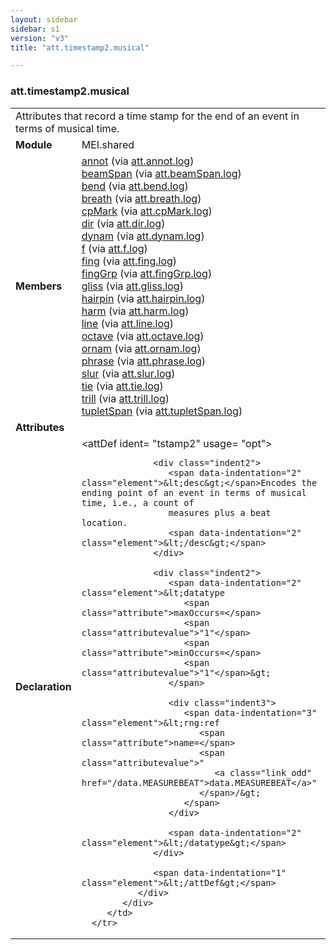 ```yaml
---
layout: sidebar
sidebar: s1
version: "v3"
title: "att.timestamp2.musical"

---
```


<div class="classSpec att">
   <h3 id="att.timestamp2.musical">att.timestamp2.musical</h3>
   <table class="wovenodd">
      <tr>
         <td colspan="2" class="wovenodd-col2">Attributes that record a time stamp for the end of an event in terms of musical
            time.
         </td>
      </tr>
      <tr>
         <td class="wovenodd-col1">
            <strong>Module</strong>
         </td>
         <td class="wovenodd-col2">MEI.shared</td>
      </tr>
      <tr>
         <td class="wovenodd-col1">
            <strong>Members</strong>
         </td>
         <td class="wovenodd-col2">
            <div class="parent">
               <div>
                  <a class="link_odd_elementSpec" href="/{{ site.baseurl }}/{{ page.version }}/elements/annot.html">annot</a>
                  <span> (via 
                     <a class="link_odd_classSpec" href="/{{ site.baseurl }}/{{ page.version }}/attribute-classes/att.annot.log.html">att.annot.log</a>)
                  </span>
               </div>
               <div>
                  <a class="link_odd_elementSpec" href="/{{ site.baseurl }}/{{ page.version }}/elements/beamSpan.html">beamSpan</a>
                  <span> (via 
                     <a class="link_odd_classSpec" href="/{{ site.baseurl }}/{{ page.version }}/attribute-classes/att.beamSpan.log.html">att.beamSpan.log</a>)
                  </span>
               </div>
               <div>
                  <a class="link_odd_elementSpec" href="/{{ site.baseurl }}/{{ page.version }}/elements/bend.html">bend</a>
                  <span> (via 
                     <a class="link_odd_classSpec" href="/{{ site.baseurl }}/{{ page.version }}/attribute-classes/att.bend.log.html">att.bend.log</a>)
                  </span>
               </div>
               <div>
                  <a class="link_odd_elementSpec" href="/{{ site.baseurl }}/{{ page.version }}/elements/breath.html">breath</a>
                  <span> (via 
                     <a class="link_odd_classSpec" href="/{{ site.baseurl }}/{{ page.version }}/attribute-classes/att.breath.log.html">att.breath.log</a>)
                  </span>
               </div>
               <div>
                  <a class="link_odd_elementSpec" href="/{{ site.baseurl }}/{{ page.version }}/elements/cpMark.html">cpMark</a>
                  <span> (via 
                     <a class="link_odd_classSpec" href="/{{ site.baseurl }}/{{ page.version }}/attribute-classes/att.cpMark.log.html">att.cpMark.log</a>)
                  </span>
               </div>
               <div>
                  <a class="link_odd_elementSpec" href="/{{ site.baseurl }}/{{ page.version }}/elements/dir.html">dir</a>
                  <span> (via 
                     <a class="link_odd_classSpec" href="/{{ site.baseurl }}/{{ page.version }}/attribute-classes/att.dir.log.html">att.dir.log</a>)
                  </span>
               </div>
               <div>
                  <a class="link_odd_elementSpec" href="/{{ site.baseurl }}/{{ page.version }}/elements/dynam.html">dynam</a>
                  <span> (via 
                     <a class="link_odd_classSpec" href="/{{ site.baseurl }}/{{ page.version }}/attribute-classes/att.dynam.log.html">att.dynam.log</a>)
                  </span>
               </div>
               <div>
                  <a class="link_odd_elementSpec" href="/{{ site.baseurl }}/{{ page.version }}/elements/f.html">f</a>
                  <span> (via 
                     <a class="link_odd_classSpec" href="/{{ site.baseurl }}/{{ page.version }}/attribute-classes/att.f.log.html">att.f.log</a>)
                  </span>
               </div>
               <div>
                  <a class="link_odd_elementSpec" href="/{{ site.baseurl }}/{{ page.version }}/elements/fing.html">fing</a>
                  <span> (via 
                     <a class="link_odd_classSpec" href="/{{ site.baseurl }}/{{ page.version }}/attribute-classes/att.fing.log.html">att.fing.log</a>)
                  </span>
               </div>
               <div>
                  <a class="link_odd_elementSpec" href="/{{ site.baseurl }}/{{ page.version }}/elements/fingGrp.html">fingGrp</a>
                  <span> (via 
                     <a class="link_odd_classSpec" href="/{{ site.baseurl }}/{{ page.version }}/attribute-classes/att.fingGrp.log.html">att.fingGrp.log</a>)
                  </span>
               </div>
               <div>
                  <a class="link_odd_elementSpec" href="/{{ site.baseurl }}/{{ page.version }}/elements/gliss.html">gliss</a>
                  <span> (via 
                     <a class="link_odd_classSpec" href="/{{ site.baseurl }}/{{ page.version }}/attribute-classes/att.gliss.log.html">att.gliss.log</a>)
                  </span>
               </div>
               <div>
                  <a class="link_odd_elementSpec" href="/{{ site.baseurl }}/{{ page.version }}/elements/hairpin.html">hairpin</a>
                  <span> (via 
                     <a class="link_odd_classSpec" href="/{{ site.baseurl }}/{{ page.version }}/attribute-classes/att.hairpin.log.html">att.hairpin.log</a>)
                  </span>
               </div>
               <div>
                  <a class="link_odd_elementSpec" href="/{{ site.baseurl }}/{{ page.version }}/elements/harm.html">harm</a>
                  <span> (via 
                     <a class="link_odd_classSpec" href="/{{ site.baseurl }}/{{ page.version }}/attribute-classes/att.harm.log.html">att.harm.log</a>)
                  </span>
               </div>
               <div>
                  <a class="link_odd_elementSpec" href="/{{ site.baseurl }}/{{ page.version }}/elements/line.html">line</a>
                  <span> (via 
                     <a class="link_odd_classSpec" href="/{{ site.baseurl }}/{{ page.version }}/attribute-classes/att.line.log.html">att.line.log</a>)
                  </span>
               </div>
               <div>
                  <a class="link_odd_elementSpec" href="/{{ site.baseurl }}/{{ page.version }}/elements/octave.html">octave</a>
                  <span> (via 
                     <a class="link_odd_classSpec" href="/{{ site.baseurl }}/{{ page.version }}/attribute-classes/att.octave.log.html">att.octave.log</a>)
                  </span>
               </div>
               <div>
                  <a class="link_odd_elementSpec" href="/{{ site.baseurl }}/{{ page.version }}/elements/ornam.html">ornam</a>
                  <span> (via 
                     <a class="link_odd_classSpec" href="/{{ site.baseurl }}/{{ page.version }}/attribute-classes/att.ornam.log.html">att.ornam.log</a>)
                  </span>
               </div>
               <div>
                  <a class="link_odd_elementSpec" href="/{{ site.baseurl }}/{{ page.version }}/elements/phrase.html">phrase</a>
                  <span> (via 
                     <a class="link_odd_classSpec" href="/{{ site.baseurl }}/{{ page.version }}/attribute-classes/att.phrase.log.html">att.phrase.log</a>)
                  </span>
               </div>
               <div>
                  <a class="link_odd_elementSpec" href="/{{ site.baseurl }}/{{ page.version }}/elements/slur.html">slur</a>
                  <span> (via 
                     <a class="link_odd_classSpec" href="/{{ site.baseurl }}/{{ page.version }}/attribute-classes/att.slur.log.html">att.slur.log</a>)
                  </span>
               </div>
               <div>
                  <a class="link_odd_elementSpec" href="/{{ site.baseurl }}/{{ page.version }}/elements/tie.html">tie</a>
                  <span> (via 
                     <a class="link_odd_classSpec" href="/{{ site.baseurl }}/{{ page.version }}/attribute-classes/att.tie.log.html">att.tie.log</a>)
                  </span>
               </div>
               <div>
                  <a class="link_odd_elementSpec" href="/{{ site.baseurl }}/{{ page.version }}/elements/trill.html">trill</a>
                  <span> (via 
                     <a class="link_odd_classSpec" href="/{{ site.baseurl }}/{{ page.version }}/attribute-classes/att.trill.log.html">att.trill.log</a>)
                  </span>
               </div>
               <div>
                  <a class="link_odd_elementSpec" href="/{{ site.baseurl }}/{{ page.version }}/elements/tupletSpan.html">tupletSpan</a>
                  <span> (via 
                     <a class="link_odd_classSpec" href="/{{ site.baseurl }}/{{ page.version }}/attribute-classes/att.tupletSpan.log.html">att.tupletSpan.log</a>)
                  </span>
               </div>
            </div>
         </td>
      </tr>
      <tr>
         <td class="wovenodd-col1">
            <strong>Attributes</strong>
         </td>
         <td class="wovenodd-col2"></td>
      </tr>
      <tr>
         <td class="wovenodd-col1">
            <strong>Declaration</strong>
         </td>
         <td class="wovenodd-col2">
            <div xml:space="preserve" class="pre">
               <div class="indent1">
                  <span data-indentation="1" class="element">&lt;attDef 
                     <span class="attribute">ident=</span>
                     <span class="attributevalue">"tstamp2"</span> 
                     <span class="attribute">usage=</span>
                     <span class="attributevalue">"opt"</span>&gt;
                  </span>
                  
                  <div class="indent2">
                     <span data-indentation="2" class="element">&lt;desc&gt;</span>Encodes the ending point of an event in terms of musical time, i.e., a count of
                     measures plus a beat location.
                     <span data-indentation="2" class="element">&lt;/desc&gt;</span>
                  </div>
                  
                  <div class="indent2">
                     <span data-indentation="2" class="element">&lt;datatype 
                        <span class="attribute">maxOccurs=</span>
                        <span class="attributevalue">"1"</span> 
                        <span class="attribute">minOccurs=</span>
                        <span class="attributevalue">"1"</span>&gt;
                     </span>
                     
                     <div class="indent3">
                        <span data-indentation="3" class="element">&lt;rng:ref 
                           <span class="attribute">name=</span>
                           <span class="attributevalue">"
                              <a class="link_odd" href="/data.MEASUREBEAT">data.MEASUREBEAT</a>"
                           </span>/&gt;
                        </span>
                     </div>
                     
                     <span data-indentation="2" class="element">&lt;/datatype&gt;</span>
                  </div>
                  
                  <span data-indentation="1" class="element">&lt;/attDef&gt;</span>
               </div>
            </div>
         </td>
      </tr>
   </table>
</div>